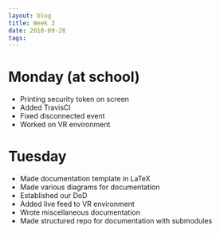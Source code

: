 ```yaml
---
layout: blog
title: Week 3
date: 2018-09-28
tags:
---
```

# Monday (at school)
* Printing security token on screen
* Added TravisCI
* Fixed disconnected event
* Worked on VR environment

# Tuesday
 * Made documentation template in LaTeX
 * Made various diagrams for documentation
 * Established our DoD
 * Added live feed to VR environment
 * Wrote miscellaneous documentation 
 * Made structured repo for documentation with submodules
 
